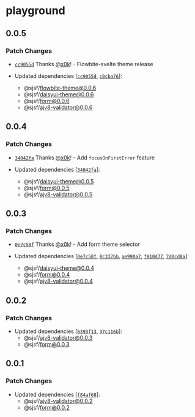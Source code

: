 # playground

## 0.0.5

### Patch Changes

- [`cc9055d`](https://github.com/x0k/svelte-jsonschema-form/commit/cc9055d86012d1ee71968e6b86cbdf8f6247130a) Thanks [@x0k](https://github.com/x0k)! - Flowbite-svelte theme release

- Updated dependencies [[`cc9055d`](https://github.com/x0k/svelte-jsonschema-form/commit/cc9055d86012d1ee71968e6b86cbdf8f6247130a), [`c0cba76`](https://github.com/x0k/svelte-jsonschema-form/commit/c0cba768c867177b9414c3e79c906bf630e72a76)]:
  - @sjsf/flowbite-theme@0.0.6
  - @sjsf/daisyui-theme@0.0.6
  - @sjsf/form@0.0.6
  - @sjsf/ajv8-validator@0.0.6

## 0.0.4

### Patch Changes

- [`34042fa`](https://github.com/x0k/svelte-jsonschema-form/commit/34042fa48212bba5154c60bcdcfa3ffef6d66d82) Thanks [@x0k](https://github.com/x0k)! - Add `focusOnFirstError` feature

- Updated dependencies [[`34042fa`](https://github.com/x0k/svelte-jsonschema-form/commit/34042fa48212bba5154c60bcdcfa3ffef6d66d82)]:
  - @sjsf/daisyui-theme@0.0.5
  - @sjsf/form@0.0.5
  - @sjsf/ajv8-validator@0.0.5

## 0.0.3

### Patch Changes

- [`0e7c58f`](https://github.com/x0k/svelte-jsonschema-form/commit/0e7c58f2873399fbba0c9674c5b0248936fa02fe) Thanks [@x0k](https://github.com/x0k)! - Add form theme selector

- Updated dependencies [[`0e7c58f`](https://github.com/x0k/svelte-jsonschema-form/commit/0e7c58f2873399fbba0c9674c5b0248936fa02fe), [`8c337bb`](https://github.com/x0k/svelte-jsonschema-form/commit/8c337bb551090e0ce6af0ded6007fb3c80df8363), [`ae990a7`](https://github.com/x0k/svelte-jsonschema-form/commit/ae990a72ace82096e071a5615f477091ec2dc4b5), [`f910d77`](https://github.com/x0k/svelte-jsonschema-form/commit/f910d77a5b758edced36b366d025ddf11cf5ce2a), [`7d0cd8a`](https://github.com/x0k/svelte-jsonschema-form/commit/7d0cd8a1235d330d6d1e1efba2ed5ff8ee273a0a)]:
  - @sjsf/daisyui-theme@0.0.4
  - @sjsf/form@0.0.4
  - @sjsf/ajv8-validator@0.0.4

## 0.0.2

### Patch Changes

- Updated dependencies [[`6393f13`](https://github.com/x0k/svelte-jsonschema-form/commit/6393f13af1567c6940b1d873936753afb5da68b9), [`37c116b`](https://github.com/x0k/svelte-jsonschema-form/commit/37c116b64d37f80bb408a6dc3a18952ff8f83dfb)]:
  - @sjsf/ajv8-validator@0.0.3
  - @sjsf/form@0.0.3

## 0.0.1

### Patch Changes

- Updated dependencies [[`f84af68`](https://github.com/x0k/svelte-jsonschema-form/commit/f84af687d8006dd938f1c9dfc339c01396f2ee08)]:
  - @sjsf/ajv8-validator@0.0.2
  - @sjsf/form@0.0.2
